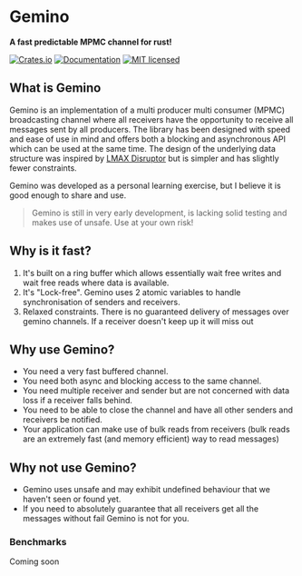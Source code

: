 # Gemino
**A fast predictable MPMC channel for rust!**

[![Crates.io][crates-badge]][crates-url]
[![Documentation][doc-badge]][doc-url]
[![MIT licensed][mit-badge]][mit-url]

[crates-badge]: https://img.shields.io/crates/v/gemino.svg
[crates-url]: https://crates.io/crates/gemino
[mit-badge]: https://img.shields.io/badge/license-MIT-blue.svg
[mit-url]: https://github.com/lochlanna/gemino/blob/main/LICENSE
[doc-badge]: https://docs.rs/gemino/badge.svg
[doc-url]: https://docs.rs/gemino

## What is Gemino
Gemino is an implementation of a multi producer multi consumer (MPMC) broadcasting channel where all receivers have the 
opportunity to receive all messages sent by all producers. The library has been designed with speed and ease of use in mind
and offers both a blocking and asynchronous API which can be used at the same time. The design of the underlying data structure 
was inspired by [LMAX Disruptor](https://lmax-exchange.github.io/disruptor/) but is simpler and has slightly fewer constraints.

Gemino was developed as a personal learning exercise, but I believe it is good enough to share and use.
> Gemino is still in very early development, is lacking solid testing and makes use of unsafe. Use at your own risk!

## Why is it fast?
1. It's built on a ring buffer which allows essentially wait free writes and wait free reads where data is available.
2. It's "Lock-free". Gemino uses 2 atomic variables to handle synchronisation of senders and receivers.  
3. Relaxed constraints. There is no guaranteed delivery of messages over gemino channels. If a receiver doesn't keep up it will miss out

## Why use Gemino?

* You need a very fast buffered channel.
* You need both async and blocking access to the same channel.
* You need multiple receiver and sender but are not concerned with data loss if a receiver falls behind.
* You need to be able to close the channel and have all other senders and receivers be notified.
* Your application can make use of bulk reads from receivers (bulk reads are an extremely fast (and memory efficient) way to read messages)

## Why not use Gemino?

* Gemino uses unsafe and may exhibit undefined behaviour that we haven't seen or found yet.
* If you need to absolutely guarantee that all receivers get all the messages without fail Gemino is not for you.

### Benchmarks
Coming soon